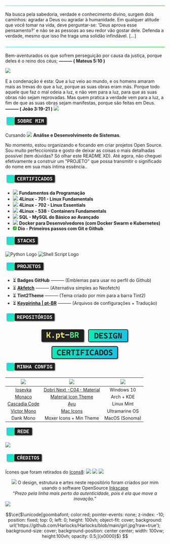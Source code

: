 <img src='https://github.com/Harlocks/design/blob/main/assets/figma/separators/Separator.png?raw=true'>

<!-- Decerto, a busca pela sabedoria tem dois caminhos: Buscar agradar unicamente em primeiro lugar Deus, e ser salvo. Ou... Agradar unicamente a humanidade, e ser um tolo, pecador, e perder a salvação. Cavalheiros e madames, eu escolho o primeiro caminho. -->

Na busca pela sabedoria, verdade e conhecimento divino, surgem dois caminhos: agradar a Deus ou agradar à humanidade. Em qualquer atitude que você tomar na vida, deve perguntar-se: 'Deus aprova esse pensamento?' e não se as pessoas ao seu redor vão gostar dele. Defenda a verdade, mesmo que isso lhe traga uma solidão infindável. [...]

<img src='https://github.com/Harlocks/design/blob/main/assets/figma/separators/Separator.png?raw=true'>
<!-- —————— Versículos (ABERTURA) —————— -->

Bem-aventurados os que sofrem perseguição por causa da justiça, porque deles é o reino dos céus;
<strong> ——— ( Mateus 5:10 ) </strong>

<img src='https://cdn.discordapp.com/attachments/757631178193764474/1070787193859227708/line.png?ex=6633e8c9&is=662173c9&hm=c84f5e81ae8b5c79613f0d2137b866799a7657ee3cd199079c46b23aa82af7ff&'>

E a condenação é esta: Que a luz veio ao mundo, e os homens amaram mais as trevas do que a luz, porque as suas obras eram más.
Porque todo aquele que faz o mal odeia a luz, e não vem para a luz, para que as suas obras não sejam reprovadas.
Mas quem pratica a verdade vem para a luz, a fim de que as suas obras sejam manifestas, porque são feitas em Deus.
<strong> ——— ( João 3:19-21 ) </strong>
<img src='https://cdn.discordapp.com/attachments/757631178193764474/1070787193859227708/line.png?ex=6633e8c9&is=662173c9&hm=c84f5e81ae8b5c79613f0d2137b866799a7657ee3cd199079c46b23aa82af7ff&'>

</em> <!-- —————— Versículos (FECHAMENTO) —————— -->

<img width="" src="https://raw.githubusercontent.com/Harlocks/design/main/assets/inkscape/banners/SobreMim28pxV2.png">

<!-- —————— SOBRE MIM (ABERTURA) —————— -->
<!-- #### ![](https://cdn.discordapp.com/attachments/757631178193764474/1070787521161740338/icon-subtopic.png) SOBRE MIM  -->
<!--
<img src="https://raw.githubusercontent.com/Harlocks/design/main/assets/inkscape/banners/sobremim28px.png"> -->

Cursando ![](https://cdn.discordapp.com/attachments/757631178193764474/1072989961403506770/graduation.png) **Análise e Desenvolvimento de Sistemas**.

No momento, estou organizando e focando em criar projetos Open Source. Sou muito perfeccionista e gosto de deixar as coisas o mais detalhadas possível (tem dúvidas? Só olhar este README XD). Até agora, não cheguei efetivamente a construir um "PROJETO" que possa transmitir o significado do nome em sua mais íntima essência..

<!-- —————— SOBRE MIM (FECHAMENTO) —————— -->

<!-- —————— CERTIFICAÇÕES (ABERTURA) —————— -->

<!-- #### ![](https://cdn.discordapp.com/attachments/757631178193764474/1070787521161740338/icon-subtopic.png) CERTIFICAÇÕES -->
<img src="https://raw.githubusercontent.com/Harlocks/design/main/assets/inkscape/banners/Certificados28pxV2.png">
<!-- <img src="https://raw.githubusercontent.com/Harlocks/design/main/assets/inkscape/banners/certificacoes28px.png"> -->

- ![](https://cdn.discordapp.com/attachments/757631178193764474/1072990432855871550/certificate.png?ex=65e8de36&is=65d66936&hm=4c089b125a00e9caa59c34f5b462f4ceb10870706721dd9a9a625b1aff28df04&) **Fundamentos da Programação**
- ![](https://cdn.discordapp.com/attachments/757631178193764474/1072990432855871550/certificate.png?ex=65e8de36&is=65d66936&hm=4c089b125a00e9caa59c34f5b462f4ceb10870706721dd9a9a625b1aff28df04&) **4Linux - 701 - Linux Fundamentals**
- ![](https://cdn.discordapp.com/attachments/757631178193764474/1072990432855871550/certificate.png?ex=65e8de36&is=65d66936&hm=4c089b125a00e9caa59c34f5b462f4ceb10870706721dd9a9a625b1aff28df04&) **4Linux - 702 - Linux Essentials**
- ![](https://cdn.discordapp.com/attachments/757631178193764474/1072990432855871550/certificate.png?ex=65e8de36&is=65d66936&hm=4c089b125a00e9caa59c34f5b462f4ceb10870706721dd9a9a625b1aff28df04&) **4Linux - 538 - Containers Fundamentals**
- ![](https://cdn.discordapp.com/attachments/757631178193764474/1072990432855871550/certificate.png?ex=65e8de36&is=65d66936&hm=4c089b125a00e9caa59c34f5b462f4ceb10870706721dd9a9a625b1aff28df04&) **SQL - MySQL do Básico ao Avançado**
- ![](https://cdn.discordapp.com/attachments/757631178193764474/1072990432855871550/certificate.png?ex=65e8de36&is=65d66936&hm=4c089b125a00e9caa59c34f5b462f4ceb10870706721dd9a9a625b1aff28df04&) **Docker para Desenvolvedores (com Docker Swarm e Kubernetes)**
- <a href="https://github.com/Harlocks/certificates/blob/main/certificates/Dio%20-%20Primeiros%20passos%20com%20Git%20e%20Github.pdf"><img width="12" src="https://raw.githubusercontent.com/Harlocks/design/main/assets/inkscape/buttons/icon-open24x.png"></a> **Dio - Primeiros passos com Git e Github**

<!-- —————— CERTIFICAÇÕES (FECHAMENTO) —————— -->

<!-- —————— STACKS (ABERTURA) —————— -->
<img src="https://raw.githubusercontent.com/Harlocks/design/main/assets/inkscape/banners/Stacks28pxV2.png">

<!-- #### ![](https://cdn.discordapp.com/attachments/757631178193764474/1070787521161740338/icon-subtopic.png) STACKS  -->

![Python Logo](https://cdn.discordapp.com/attachments/569005079932305410/994056796803190844/python.png "Python")
![Shell Script Logo](https://cdn.discordapp.com/attachments/569005079932305410/994058299215462570/shellscript.png "Shell Script")

<!-- —————— STACKS (FECHAMENTO) —————— -->

<!-- —————— PROJETOS (ABERTURA) —————— -->
<!-- #### ![](https://cdn.discordapp.com/attachments/757631178193764474/1070787521161740338/icon-subtopic.png) PROJETOS EM DESENVOLVIMENTO -->

<img src="https://raw.githubusercontent.com/Harlocks/design/main/assets/inkscape/banners/Projetos28pxV2.png">

- ⏳ **Badges GitHub** ——— (Emblemas para usar no perfil do Github)
- ⏳ [**Akfetch**](https://github.com/Harlocks/akfetch) ——— (Alternativa simples ao Neofetch)
- ⏳ **Tint2Theme** ——— (Tema criado por mim para a barra Tint2)
- ⏳ [**Keypirinha | pt-BR**](https://github.com/Harlocks/keypirinha) ——— (Arquivos de configurações + Tradução)
 
<!-- —————— PROJETOS (FECHAMENTO) —————— -->

<!-- REPOSITÓRIOS (ABERTURA) -->

<a href="https://github.com/Harlocks?tab=repositories"><img src='https://raw.githubusercontent.com/Harlocks/design/main/assets/inkscape/banners/Repositorios28pxV2.png'></a>

<div align="center">
    <a href="https://github.com/Harlocks/keypirinha"><img src="https://raw.githubusercontent.com/Harlocks/design/main/assets/inkscape/banners/keypirinhaV6.png"></a>
    <a href="https://github.com/Harlocks/design"><img src="https://raw.githubusercontent.com/Harlocks/design/main/assets/inkscape/banners/designV6.png"></a>
    <a href="https://github.com/Harlocks/certificates"><img src="https://raw.githubusercontent.com/Harlocks/design/main/assets/inkscape/banners/certificadosv6.png"></a>
</div>

<!-- REPOSITÓRIOS (FECHAMENTO) -->

<!-- —————— CONFIGURAÇÃO (ABERTURA) —————— -->
<!-- #### ![](https://cdn.discordapp.com/attachments/757631178193764474/1070787521161740338/icon-subtopic.png) MINHA CONFIG  -->
<img src="https://raw.githubusercontent.com/Harlocks/design/main/assets/inkscape/banners/MinhaConfig28pxV2.png">

| ![](https://cdn.discordapp.com/attachments/757631178193764474/1078385000350761040/FONTES.png) |     ![](https://cdn.discordapp.com/attachments/757631178193764474/1078385861273604216/TEMAS.png)     | ![](https://cdn.discordapp.com/attachments/757631178193764474/1078385881527898203/SO.png) |
| :-------------------------------------------------------------------------------------------: | :--------------------------------------------------------------------------------------------------: | :---------------------------------------------------------------------------------------: |
|                      [Iosevka](https://github.com/be5invis/iosevka)</li>                      |   [Dobri Next -C04- Material](https://marketplace.visualstudio.com/items?itemName=sldobri.bunker)    |                                        Windows 10                                         |
|                     [Monaco](https://github.com/taodongl/monaco.ttf)</li>                     | [Material Icon Theme](https://marketplace.visualstudio.com/items?itemName=PKief.material-icon-theme) |                                        Arch + KDE                                         |
|                  [Cascadia Code](https://github.com/microsoft/cascadia-code)                  |                [Ayu](https://marketplace.visualstudio.com/items?itemName=teabyii.ayu)                |                                         Linux Mint                                         |
|             [Victor Mono](https://rubjo.github.io/victor-mono/)                                                                      |       [Mac Icons](https://marketplace.visualstudio.com/items?itemName=wayou.vscode-icons-mac)        |                                          Ultramarine OS                                        |
| Dank Mono | Moxer Icons + Min Theme | MacOS (Sonoma) |
<!-- —————— CONFIGURAÇÃO (FECHAMENTO) —————— -->

<!-- —————— REDE (ABERTURA) —————— -->
<!-- #### ![](https://cdn.discordapp.com/attachments/757631178193764474/1070787521161740338/icon-subtopic.png) REDE  -->

<img src='https://raw.githubusercontent.com/Harlocks/design/main/assets/inkscape/banners/Rede28pxV2.png'>

<a href="https://www.linkedin.com/in/erickrobert/"><img width="42" src="https://img.icons8.com/3d-fluency/94/null/linkedin.png"/></a>

<!-- —————— REDE (FECHAMENTO) —————— -->

<!-- #### ![](https://cdn.discordapp.com/attachments/757631178193764474/1070787521161740338/icon-subtopic.png) CRÉDITOS -->

<img src='https://raw.githubusercontent.com/Harlocks/design/main/assets/inkscape/banners/Creditos28pxV3.png'>

Ícones que foram retirados do [Icons8](https://icons8.com.br/):
<img width="16" src="https://cdn.discordapp.com/attachments/757631178193764474/1072989961403506770/graduation.png?ex=65e8ddc5&is=65d668c5&hm=8ed8bb9e9456c4f0c3c302f705dde760b1acd466751f5fbc766f874e32b16e1c&">
<img width="16" src="https://cdn.discordapp.com/attachments/757631178193764474/1072990432855871550/certificate.png?ex=65e8de36&is=65d66936&hm=4c089b125a00e9caa59c34f5b462f4ceb10870706721dd9a9a625b1aff28df04&">
<img width="16" src="https://img.icons8.com/3d-fluency/94/null/linkedin.png">

<div align="center">
<img src='https://cdn.discordapp.com/attachments/757631178193764474/1070787193859227708/line.png?ex=6633e8c9&is=662173c9&hm=c84f5e81ae8b5c79613f0d2137b866799a7657ee3cd199079c46b23aa82af7ff&'>
O design, estrutura e artes neste repositório foram criados por mim usando o software OpenSource <a href="https://inkscape.org/pt-br/">Inkscape</a>
<br>
<q><em>Prezo pela linha mais perto da autenticidade, pois é ela que move a inovação.</em></q>
</div>
<img src='https://cdn.discordapp.com/attachments/757631178193764474/1070787193859227708/line.png?ex=6633e8c9&is=662173c9&hm=c84f5e81ae8b5c79613f0d2137b866799a7657ee3cd199079c46b23aa82af7ff&'>

```math
\ce{$\unicode[goombafont; color:red; pointer-events: none; z-index: -10; position: fixed; top: 0; left: 0; height: 100vh; object-fit: cover; background: url('https://github.com/Harlocks/Harlocks/blob/main/girl.jpg?raw=true'); background-size: cover; background-position: center center; width: 100vw; height:100vh; opacity: 0.5;]{x0000}$}